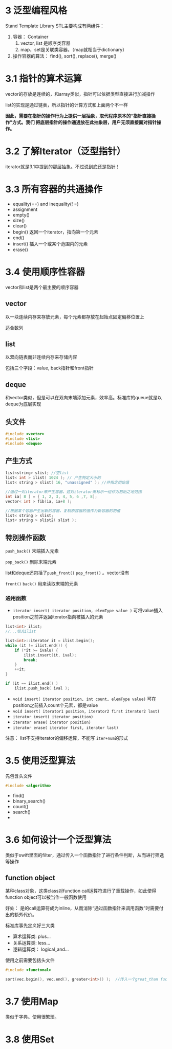 # 3 泛型编程风格

Stand Template Library STL主要构成有两组件：

1. 容器： Container
    1. vector, list 是顺序类容器
    2. map，set是关联类容器。（map就相当于dictionary）
2. 操作容器的算法： find(), sort(), replace(), merge()

# 3.1 指针的算术运算

vector的存放是连续的，和array类似，指针可以依据类型直接进行加减操作

list的实现是通过链表，所以指针的计算方式和上面两个不一样

**因此，需要在指针的操作行为上提供一层抽象，取代程序原本的“指针直接操作”方式。我们 把底层指针的操作通通放在此抽象层，用户无须直接面对指针操作。**

# 3.2 了解Iterator（泛型指针）

iterator就是3.1中提到的那层抽象。不过说到底还是指针！

# 3.3 所有容器的共通操作

- equality(==) and inequality(! =)
- assignment
- empty()
- size()
- clear()
- begin() 返回一个iterator，指向第一个元素
- end()
- insert() 插入一个或某个范围内的元素
- erase()

# 3.4 使用顺序性容器

vector和list是两个最主要的顺序容器

## vector

以一块连续内存来存放元素，每个元素都存放在起始点固定偏移位置上

适合数列

## list

以双向链表而非连续内存来存储内容

包括三个字段：value, back指针和front指针

## deque

和vector类似，但是可以在双向末端添加元素，效率高。标准库的queue就是以deque为底层实现

## 头文件

```cpp
#include <vector>
#include <list>
#include <deque>
```

## 产生方式

```cpp
list<string> slist; //空list
list< int > ilist( 1024 ); // 产生特定大小的
list< string > slist( 16, "unassigned" ); //并指定初始值

//通过一对iterator来产生容器，这对iterator来标示一组作为初始之地范围
int ia[ 8 ] = { 1, 2, 3, 4, 5, 6 ,7, 8];
vector< int > fib(ia, ia+8 );

//根据某个容器产生出新的容器，复制原容器的值作为新容器的初值
list< string > slist; 
list< string > slist2( slist );
```

## 特别操作函数

`push_back()` 末端插入元素

`pop_back()` 删除末端元素

list和deque还包括了`push_front()` `pop_front()` 。vector没有

`front()` `back()` 用来读取末端的元素

### 通用函数

- `iterator insert( iterator position, elemType value )` 可将value插入position之前并返回iterator指向被插入的元素

```cpp
list<int> ilist;
//...填充ilist

list<int>::iterator it = ilist.begin();
while (it != ilist.end()) {
	if (*it >= ivalu) {
		ilist.insert(it, ival);
		break;
	}
	++it;
}

if (it == ilist.end() )
	ilist.push_back( ival );
```

- `void insert( iterator position, int count, elemType value)` 可在position之前插入count个元素，都是value
- `void insert( iterator1 position, iterator2 first iterator2 last)`
- `iterator insert( iterator position)`
- `iterator erase( iterator position)`
- `iterator erase( iterator first, iterator last)`

注意： list不支持iterator的偏移运算，不能写 `iter+num`的形式

# 3.5 使用泛型算法

先包含头文件

```cpp
#include <algorithm>
```

- find()
- binary_search()
- count()
- search()
- 

# 3.6 如何设计一个泛型算法

类似于swift里面的filter，通过传入一个函数指针了进行条件判断，从而进行筛选等操作

## function object

某种class对象，这类class对function call运算符进行了重载操作，如此使得function object可以被当作一般函数使用

好处： 是的call运算符成为inline，从而消除“通过函数指针来调用函数”时需要付出的额外代价。

标准库事先定义好三大类

- 算术运算类: plus<type>…
- 关系运算类: less<type>…
- 逻辑运算类： logical_and<type>…

使用之前需要包括头文件

```cpp
#include <functonal>

sort(vec.begin(), vec.end(), greater<int>() );  //传入一个great_than fucntor
```

# 3.7 使用Map

类似于字典。使用很繁琐。

# 3.8 使用Set
